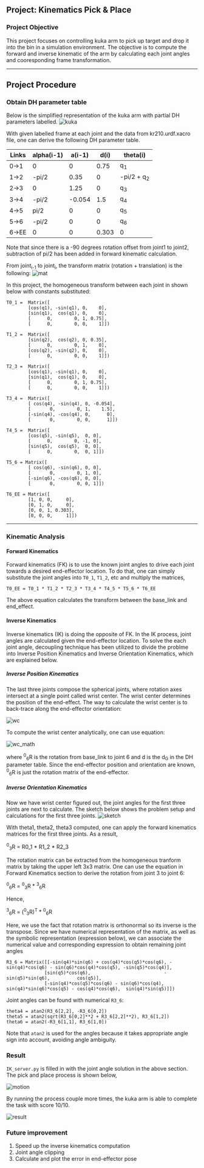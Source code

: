 ## Project: Kinematics Pick & Place
### Project Objective
This project focuses on controlling kuka arm to pick up target and drop it into the bin in a simulation environment. The objective is to compute the forward and inverse kinematic of the arm by calculating each joint angles and cooresponding frame transformation.

---

[//]: # (Image References)

[dh]: ./img/DH_param.png
[motion]: ./img/resulting_motion.gif
[kuka]: ./img/kuka_arm.png
[result]: ./img/task_completion.jpg
[sketch]: ./img/kinematic_analysis.png
[mat]: ./img/matrix.png
[wc]: ./img/wc_cal.png
[wc_math]: ./img/wc_cal_math.png

## Project Procedure
### Obtain DH parameter table
Below is the simplified representation of the kuka arm with partial DH parameters labelled.
![kuka]

With given labelled frame at each joint and the data from kr210.urdf.xacro file, one can derive the following DH parameter table.

Links | alpha(i-1) | a(i-1) | d(i) | theta(i)
--- | --- | --- | --- | ---
0->1 | 0 | 0 | 0.75 | q<sub>1</sub>
1->2 | -pi/2 | 0.35 | 0 | -pi/2 + q<sub>2</sub>
2->3 | 0 | 1.25 | 0 | q<sub>3</sub>
3->4 |  -pi/2 | -0.054 | 1.5 | q<sub>4</sub>
4->5 | pi/2 | 0 | 0 | q<sub>5</sub>
5->6 | -pi/2 | 0 | 0 | q<sub>6</sub>
6->EE | 0 | 0 | 0.303 | 0

Note that since there is a -90 degrees rotation offset from joint1 to joint2, subtraction of pi/2 has been added in forward kinematic calculation.

From joint<sub>i-1</sub> to joint<sub>i</sub>, the transform matrix (rotation + translation) is the following:
![mat]

In this project, the homogeneous transform between each joint in shown below with constants substituted:

```
T0_1 = 	Matrix([
		[cos(q1), -sin(q1), 0,    0],
		[sin(q1),  cos(q1), 0,    0],
		[      0,        0, 1, 0.75],
		[      0,        0, 0,    1]])

T1_2 = 	Matrix([
		[sin(q2),  cos(q2), 0, 0.35],
		[      0,        0, 1,    0],
		[cos(q2), -sin(q2), 0,    0],
		[      0,        0, 0,    1]])

T2_3 = 	Matrix([
		[cos(q1), -sin(q1), 0,    0],
		[sin(q1),  cos(q1), 0,    0],
		[      0,        0, 1, 0.75],
		[      0,        0, 0,    1]])

T3_4 = 	Matrix([
		[ cos(q4), -sin(q4), 0, -0.054],
		[       0,        0, 1,    1.5],
		[-sin(q4), -cos(q4), 0,      0],
		[       0,        0, 0,      1]])

T4_5 = 	Matrix([
		[cos(q5), -sin(q5),  0, 0],
		[      0,        0, -1, 0],
		[sin(q5),  cos(q5),  0, 0],
		[      0,        0,  0, 1]])

T5_6 = Matrix([
		[ cos(q6), -sin(q6), 0, 0],
		[       0,        0, 1, 0],
		[-sin(q6), -cos(q6), 0, 0],
		[       0,        0, 0, 1]])

T6_EE = Matrix([
		[1, 0, 0,     0],
		[0, 1, 0,     0],
		[0, 0, 1, 0.303],
		[0, 0, 0,     1]])
```

---
### Kinematic Analysis
#### Forward Kinematics
Forward kinematics (FK) is to use the known joint angles to drive each joint towards a desired end-effector location. To do that, one can simply substitute the joint angles into `T0_1`, `T1_2`, etc and multiply the matrices,
```
T0_EE = T0_1 * T1_2 * T2_3 * T3_4 * T4_5 * T5_6 * T6_EE
```
The above equation calculates the transform between the base_link and end_effect.

#### Inverse Kinematics
Inverse kinematics (IK) is doing the opposite of FK. In the IK process, joint angles are calculated given the end-effector location. To solve the each joint angle, decoupling technique has been utilized to divide the problme into Inverse Position Kinematics and Inverse Orientation Kinematics, which are explained below.


##### Inverse Position Kinematics
The last three joints compose the spherical joints, where rotation axes intersect at a single point called wrist center. The wrist center determines the position of the end-effect. The way to calculate the wrist center is to back-trace along the end-effector orientation:

![wc]

To compute the wrist center analytically, one can use equation:

![wc_math]

where <sup>0</sup><sub>6</sub>R is the rotation from base_link to joint 6 and d is the d<sub>G</sub> in the DH parameter table. Since the end-effector position and orientation are known, <sup>0</sup><sub>6</sub>R is just the rotation matrix of the end-effector. 

##### Inverse Orientation Kinematics
Now we have wrist center figured out, the joint angles for the first three joints are next to calculate. The sketch below shows the problem setup and calculations for the first three joints. 
![sketch]

With theta1, theta2, theta3 computed, one can apply the forward kinematics matrices for the first three joints. As a result, 

<sup>0</sup><sub>3</sub>R = R0_1 * R1_2 * R2_3

The rotation matrix can be extracted from the homogeneous tranform matrix by taking the upper left 3x3 matrix. One can use the equation in Forward Kinematics section to derive the rotation from joint 3 to joint 6:

<sup>0</sup><sub>6</sub>R = <sup>0</sup><sub>3</sub>R * <sup>3</sup><sub>6</sub>R

Hence,

<sup>3</sup><sub>6</sub>R = (<sup>0</sup><sub>3</sub>R)<sup>T</sup> * <sup>0</sup><sub>6</sub>R 

Here, we use the fact that rotation matrix is orthonormal so its inverse is the transpose. Since we have numerical representation of the matrix, as well as the symbolic representation (expression below), we can associate the numerical value and corresponding expression to obtain remaining joint angles 

```
R3_6 = Matrix([[-sin(q4)*sin(q6) + cos(q4)*cos(q5)*cos(q6), -sin(q4)*cos(q6) - sin(q6)*cos(q4)*cos(q5), -sin(q5)*cos(q4)],
			  [sin(q5)*cos(q6),                           -sin(q5)*sin(q6),          cos(q5)],
			  [-sin(q4)*cos(q5)*cos(q6) - sin(q6)*cos(q4),  sin(q4)*sin(q6)*cos(q5) - cos(q4)*cos(q6),  sin(q4)*sin(q5)]])
```

Joint angles can be found with numerical `R3_6`:
```
theta4 = atan2(R3_6[2,2], -R3_6[0,2])
theta5 = atan2(sqrt(R3_6[0,2]**2 + R3_6[2,2]**2), R3_6[1,2])
theta6 = atan2(-R3_6[1,1], R3_6[1,0])
```
Note that `atan2` is used for the angles because it takes appropriate angle sign into account, avoiding angle ambiguity. 

### Result
`IK_server.py` is filled in with the joint angle solution in the above section. The pick and place process is shown below,

![motion]

By running the process couple more times, the kuka arm is able to complete the task with score 10/10. 

![result]

### Future improvement
1. Speed up the inverse kinematics computation
2. Joint angle clipping
3. Calculate and plot the error in end-effector pose